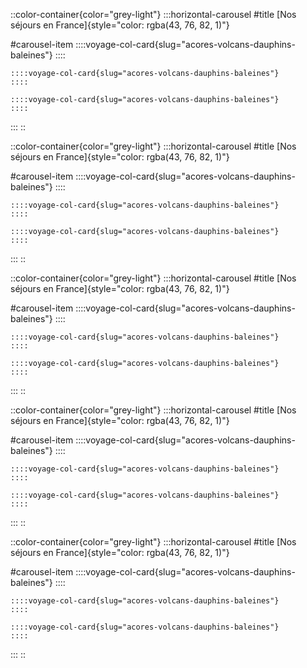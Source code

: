 ::color-container{color="grey-light"}
  :::horizontal-carousel
  #title
  [Nos séjours en France]{style="color: rgba(43, 76, 82, 1)"}
  
  #carousel-item
    ::::voyage-col-card{slug="acores-volcans-dauphins-baleines"}
    ::::
  
    ::::voyage-col-card{slug="acores-volcans-dauphins-baleines"}
    ::::
  
    ::::voyage-col-card{slug="acores-volcans-dauphins-baleines"}
    ::::
  :::
::

::color-container{color="grey-light"}
  :::horizontal-carousel
  #title
  [Nos séjours en France]{style="color: rgba(43, 76, 82, 1)"}
  
  #carousel-item
    ::::voyage-col-card{slug="acores-volcans-dauphins-baleines"}
    ::::
  
    ::::voyage-col-card{slug="acores-volcans-dauphins-baleines"}
    ::::
  
    ::::voyage-col-card{slug="acores-volcans-dauphins-baleines"}
    ::::
  :::
::

::color-container{color="grey-light"}
  :::horizontal-carousel
  #title
  [Nos séjours en France]{style="color: rgba(43, 76, 82, 1)"}
  
  #carousel-item
    ::::voyage-col-card{slug="acores-volcans-dauphins-baleines"}
    ::::
  
    ::::voyage-col-card{slug="acores-volcans-dauphins-baleines"}
    ::::
  
    ::::voyage-col-card{slug="acores-volcans-dauphins-baleines"}
    ::::
  :::
::

::color-container{color="grey-light"}
  :::horizontal-carousel
  #title
  [Nos séjours en France]{style="color: rgba(43, 76, 82, 1)"}
  
  #carousel-item
    ::::voyage-col-card{slug="acores-volcans-dauphins-baleines"}
    ::::
  
    ::::voyage-col-card{slug="acores-volcans-dauphins-baleines"}
    ::::
  
    ::::voyage-col-card{slug="acores-volcans-dauphins-baleines"}
    ::::
  :::
::

::color-container{color="grey-light"}
  :::horizontal-carousel
  #title
  [Nos séjours en France]{style="color: rgba(43, 76, 82, 1)"}
  
  #carousel-item
    ::::voyage-col-card{slug="acores-volcans-dauphins-baleines"}
    ::::
  
    ::::voyage-col-card{slug="acores-volcans-dauphins-baleines"}
    ::::
  
    ::::voyage-col-card{slug="acores-volcans-dauphins-baleines"}
    ::::
  :::
::
